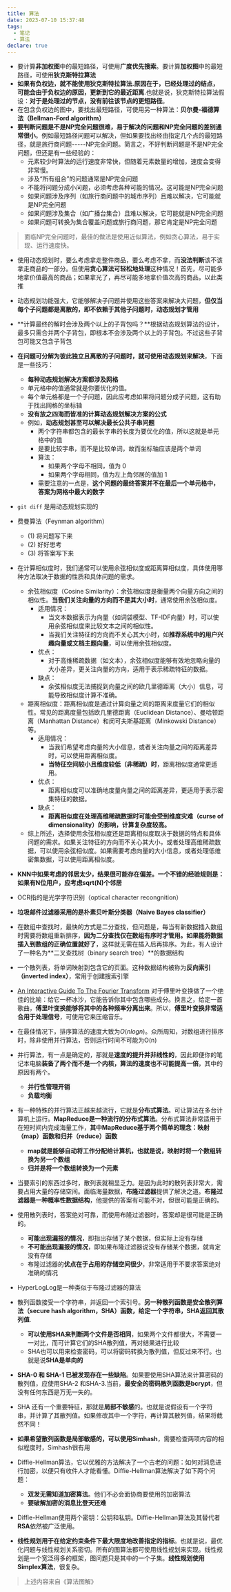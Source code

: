 ```yaml
---
title: 算法
date: 2023-07-10 15:37:48
tags:
  - 笔记
  - 算法
declare: true
---
```

- 要计算**非加权图**中的最短路径，可使用**广度优先搜索**。要计算**加权图**中的最短路径，可使用**狄克斯特拉算法**
- **如果有负权边，就不能使用狄克斯特拉算法.原因在于，已经处理过的结点，可能会由于负权边的原因，更新到它的最近距离**.也就是说，狄克斯特拉算法假设：**对于是处理过的节点，没有前往该节点的更短路径**。<!--more-->
- 在包含负权边的图中，要找出最短路径，可使用另一种算法：**贝尔曼-福德算法（Bellman-Ford algorithm）**
- **要判断问题是不是NP完全问题很难，易于解决的问题和NP完全问题的差别通常很小**。例如最短路径问题可以解决，但如果要找出经由指定几个点的最短路径，就是旅行商问题-----NP完全问题。简言之，不好判断问题是不是NP完全问题，但还是有一些经验的：
  - 元素较少时算法的运行速度非常快，但随着元素数量的增加，速度会变得非常慢。
  - 涉及“所有组合”的问题通常是NP完全问题
  - 不能将问题分成小问题，必须考虑各种可能的情况。这可能是NP完全问题
  - 如果问题涉及序列（如旅行商问题中的城市序列）且难以解决，它可能就是NP完全问题
  - 如果问题涉及集合（如广播台集合）且难以解决，它可能就是NP完全问题
  - 如果问题可转换为集合覆盖问题或旅行商问题，那它肯定是NP完全问题
> 面临NP完全问题时，最佳的做法是使用近似算法，例如贪心算法，易于实现、运行速度快。
- 使用动态规划时，要么考虑拿走整件商品，要么考虑不拿，而**没法判断**该不该拿走商品的一部分。但使用**贪心算法可轻松地处理**这种情况！首先，尽可能多地拿价值最高的商品；如果拿光了，再尽可能多地拿价值次高的商品，以此类推
- 动态规划功能强大，它能够解决子问题并使用这些答案来解决大问题，**但仅当每个子问题都是离散的，即不依赖于其他子问题时，动态规划才管用**
- **计算最终的解时会涉及两个以上的子背包吗？**根据动态规划算法的设计，最多只需合并两个子背包，即根本不会涉及两个以上的子背包。不过这些子背包可能又包含子背包
- **在问题可分解为彼此独立且离散的子问题时，就可使用动态规划来解决**，下面是一些技巧：
  - **每种动态规划解决方案都涉及网格**
  - 单元格中的值通常就是你要优化的值。
  - 每个单元格都是一个子问题，因此应考虑如果将问题分成子问题，这有助于找出网格的坐标轴
  - **没有放之四海而皆准的计算动态规划解决方案的公式**
  - 例如，**动态规划甚至可以解决最长公共子串问题**
    - 两个字符串都包含的最长字串的长度为要优化的值，所以这就是单元格中的值
    - 是要比较字串，而不是比较单词，故而坐标轴应该是两个单词
    - 算法：
      - 如果两个字母不相同，值为 0 
      - 如果两个字母相同，值为左上角邻居的值加 1
    - 需要注意的一点是，**这个问题的最终答案并不在最后一个单元格中，答案为网格中最大的数字**
- `git diff` 是用动态规划实现的

- 费曼算法（Feynman algorithm）
  - (1) 将问题写下来
  - (2) 好好思考
  - (3) 将答案写下来
- 在计算相似度时，我们通常可以使用余弦相似度或距离算相似度，具体使用哪种方法取决于数据的性质和具体问题的需求。
  - 余弦相似度（Cosine Similarity）：余弦相似度是衡量两个向量方向之间的相似性。**当我们关注向量的方向而不是其大小时**，通常使用余弦相似度。
    - 适用情况：
      - 当文本数据表示为向量（如词袋模型、TF-IDF向量）时，可以使用余弦相似度来比较文本之间的相似性。
      - 当我们关注特征的方向而不关心其大小时，如**推荐系统中的用户兴趣向量或文档主题向量**，可以使用余弦相似度。
    - 优点：
      - 对于高维稀疏数据（如文本），余弦相似度能够有效地忽略向量的大小差异，更关注向量的方向，适用于表示稀疏特征的数据。
    - 缺点：
      - 余弦相似度无法捕捉到向量之间的欧几里德距离（大小）信息，可能导致相似度计算不准确。
  - 距离相似度：距离相似度是通过计算向量之间的距离来度量它们的相似性。常见的距离度量包括欧几里德距离（Euclidean Distance）、曼哈顿距离（Manhattan Distance）和闵可夫斯基距离（Minkowski Distance）等。
    - 适用情况：
      - 当我们希望考虑向量的大小信息，或者关注向量之间的距离差异时，可以使用距离相似度。
      - **当特征空间较小且维度较低（非稀疏）时**，距离相似度通常更适用。
    - 优点：
      - 距离相似度可以准确地度量向量之间的距离差异，更适用于表示密集特征的数据。
    - 缺点：
      - **距离相似度在处理高维稀疏数据时可能会受到维度灾难（curse of dimensionality）的影响，计算复杂度较高。**
  - 综上所述，选择使用余弦相似度还是距离相似度取决于数据的特点和具体问题的需求。如果关注特征的方向而不关心其大小，或者处理高维稀疏数据，可以使用余弦相似度。如果需要考虑向量的大小信息，或者处理低维密集数据，可以使用距离相似度。
- **KNN中如果考虑的邻居太少，结果很可能存在偏差。一个不错的经验规则是：如果有N位用户，应考虑sqrt(N)个邻居**
- OCR指的是光学字符识别（optical character recongnition）
- **垃圾邮件过滤器采用的是朴素贝叶斯分类器（Naive Bayes classifier）**
- 在数组中查找时，最快的方式是二分查找，但问题是，每当有新数据插入数组时需要将数组重新排序，**因为二分查找仅在数组有序时才管用。如果能将数据插入到数组的正确位置就好了**，这样就无需在插入后再排序。为此，有人设计了一种名为**二叉查找树（binary search tree）**的数据结构
- 一个散列表，将单词映射到包含它的页面。这种数据结构被称为**反向索引（inverted index）**，常用于创建搜索引擎
- [An Interactive Guide To The Fourier Transform](https://betterexplained.com/articles/an-interactive-guide-to-the-fourier-transform/) 对于傅里叶变换做了一个绝佳的比喻：给它一杯冰沙，它能告诉你其中包含哪些成分。换言之，给定一首歌曲，**傅里叶变换能够将其中的各种频率分离出来**。所以，**傅里叶变换非常适合用于处理信号**，可使用它来压缩音乐。
- 在最佳情况下，排序算法的速度大致为$O(nlogn)$。众所周知，对数组进行排序时，除非使用并行算法，否则运行时间不可能为O(n)
- 并行算法，有一点是确定的，那就是**速度的提升并非线性的**，因此即便你的笔记本电脑**装备了两个而不是一个内核，算法的速度也不可能提高一倍**，其中的原因有两个。
  - **并行性管理开销**
  - **负载均衡**
- 有一种特殊的并行算法正越来越流行，它就是**分布式算法**。可让算法在多台计算机上运行。**MapReduce是一种流行的分布式算法**。分布式算法非常适用于在短时间内完成海量工作，**其中MapReduce基于两个简单的理念：映射（map）函数和归并（reduce）函数**
  - **map就是能够自动将工作分配给计算机，也就是说，映射时将一个数组转换为另一个数组**
  - **归并是将一个数组转换为一个元素**
- 当要索引的东西过多时，散列表就稍显乏力。是因为此时的散列表非常大，需要占用大量的存储空间。面临海量数据，**布隆过滤器**提供了解决之道。**布隆过滤器是一种概率性数据结构**，他提供的答案有可能不对，但很可能是正确的。
- 使用散列表时，答案绝对可靠，而使用布隆过滤器时，答案却是很可能是正确的。
  - **可能出现漏报的情况**，即指出存储了某个数据，但实际上没有存储
  - **不可能出现漏报的情况**，即如果布隆过滤器说没有存储某个数据，就肯定没有存储
  - 布隆过滤器的**优点在于占用的存储空间很少**，非常适用于不要求答案绝对准确的情况
- HyperLogLog是一种类似于布隆过滤器的算法
- 散列函数接受一个字符串，并返回一个索引号。**另一种散列函数是安全散列算法（secure hash algorithm，SHA）函数，给定一个字符串，SHA返回其散列值**.
  - **可以使用SHA来判断两个文件是否相同**，如果两个文件都很大，不需要一一对比，而可计算它们的SHA散列值，再对结果进行比较
  - SHA也可以用来检查密码，可以将密码转换为散列值，但反过来不行。也就是说**SHA是单向的**
- **SHA-0 和 SHA-1 已被发现存在一些缺陷**。如果要使用SHA算法来计算密码的散列值，应使用SHA-2 和SHA-3.当前，**最安全的密码散列函数是bcrypt**，但没有任何东西是万无一失的。
- SHA 还有一个重要特征，那就是**局部不敏感**的。也就是说假设有一个字符串，并计算了其散列值。如果修改其中一个字符，再计算其散列值，结果将截然不同！
- **如果希望散列函数是局部敏感的，可以使用Simhash**，需要检查两项内容的相似程度时，Simhash很有用
- Diffie-Hellman算法，它以优雅的方法解决了一个古老的问题：如何对消息进行加密，以便只有收件人才能看懂。Diffie-Hellman算法解决了如下两个问题：
  - **双发无需知道加密算法**。他们不必会面协商要使用的加密算法
  - **要破解加密的消息比登天还难**
- Diffie-Hellman使用两个密钥：公钥和私钥。Diffie-Hellman算法及其替代者**RSA**依然被广泛使用。
- **线性规划用于在给定约束条件下最大限度地改善指定的指标**。也就是说，最优化问题与线性规划关系密切。所有的图算法都可使用线性规划来实现。线性规划是一个宽泛得多的框架，图问题只是其中的一个子集。**线性规划使用Simplex算法**，很复杂。

> 上述内容来自《算法图解》